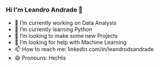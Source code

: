 ### Hi I'm Leandro Andrade 👋

- 🔭 I’m currently working on Data Analysis
- 🌱 I’m currently learning Python
- 👯 I’m looking to make some new Projects
- 🤔 I’m looking for help with Machine Learning
- 📫 How to reach me: linkedin.com/in/leandrodsandrade
- 😄 Pronouns: He/His
